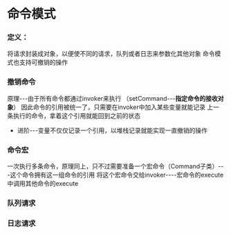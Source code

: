 # 命令模式

### 定义：<br>
将请求封装成对象，以便使不同的请求，队列或者日志来参数化其他对象
命令模式也支持可撤销的操作


### 撤销命令
原理---由于所有命令都通过invoker来执行
（setCommand---**指定命令的接收对象**）
因此命令的引用被统一了，只需要在invoker中加入某些变量就能记录
上一条执行的命令，拿着这个引用就能回到之前的状态
+ 进阶---变量不仅仅记录一个引用，以堆栈记录就能实现一直撤销的操作
### 命令宏
一次执行多条命令，原理同上，只不过需要准备一个宏命令（Command子类）---这个命令拥有这一组命令的引用
将这个宏命令交给invoker----宏命令的execute中调用其他命令的execute

### 队列请求

### 日志请求